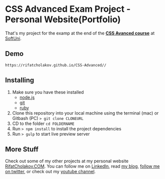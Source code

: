 # CSS Advanced Exam Project - Personal Website(Portfolio)
That's my project for the examp at the end of the [**CSS Avanced course**](https://softuni.bg/trainings/2183/css-advanced-november_2018) at [SoftUni](https://www.softuni.bg/).

## Demo
	https://rifatcholakov.github.io/CSS-Advanced//
## Installing
1. Make sure you have these installed
	- [node.js](http://nodejs.org/)
	- [git](http://git-scm.com/)
	- [ruby](http://gulpjs.com/)
2. Clone this repository into your local machine using the terminal (mac) or Gitbash (PC) `> git clone CLONEURL`
3. CD to the folder `cd FOLDERNAME`
4. Run `> npm install` to install the project dependencies
5. Run `> gulp` to start live preview server

## More Stuff
Check out some of my other projects at my personal website [RifatCholakov.COM](https://www.rifatcholakov.com/portfolio). You can follow me on [LinkedIn](https://www.linkedin.com/in/rifatcholakov/), read [my blog](https://rifatcholakov.com/blog), [follow me on twitter](https://twitter.com/rifatcholakov), or check out my [youtube channel](https://youtube.com/winofficially).
